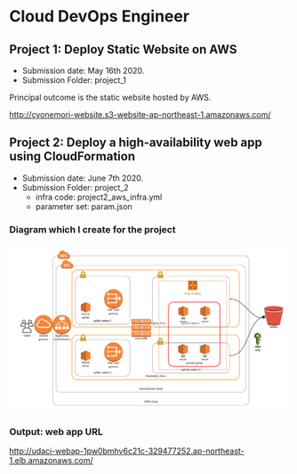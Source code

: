 # Cloud DevOps Engineer

## Project 1: Deploy Static Website on AWS

- Submission date: May 16th 2020. 
- Submission Folder: project_1

Principal outcome is the static website hosted by AWS. 


http://cyonemori-website.s3-website-ap-northeast-1.amazonaws.com/


## Project 2: Deploy a high-availability web app using CloudFormation


- Submission date: June 7th 2020. 
- Submission Folder: project_2
    - infra code: project2_aws_infra.yml
    - parameter set: param.json 

### Diagram which I create for the project

![udagram](./project_2/udagram.png "Udagram diagram")

### Output: web app URL
http://udaci-webap-1pw0bmhv6c21c-329477252.ap-northeast-1.elb.amazonaws.com/


